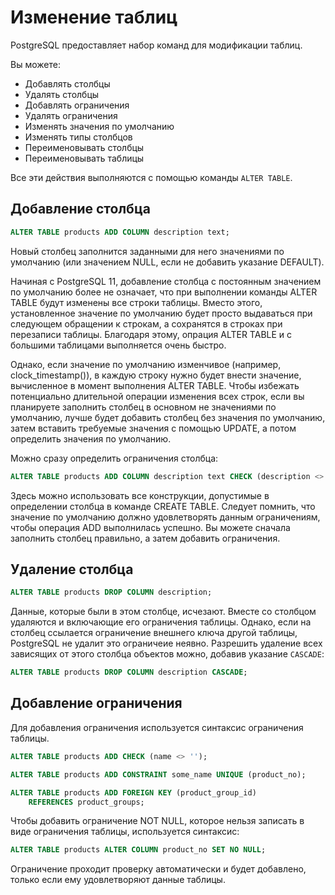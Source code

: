 # Изменение таблиц

PostgreSQL предоставляет набор команд для модификации таблиц.

Вы можете:

* Добавлять столбцы
* Удалять столбцы
* Добавлять ограничения
* Удалять ограничения
* Изменять значения по умолчанию
* Изменять типы столбцов
* Переименовывать столбцы
* Переименовывать таблицы

Все эти действия выполняются с помощью команды `ALTER TABLE`.

## Добавление столбца

```sql
ALTER TABLE products ADD COLUMN description text;
```

Новый столбец заполнится заданными для него значениями по умолчанию (или значением NULL, если не добавить указание DEFAULT).

Начиная с PostgreSQL 11, добавление столбца с постоянным значением по умолчанию более не означает, что при выполнении команды ALTER TABLE будут изменены все строки таблицы. Вместо этого, установленное значение по умолчанию будет просто выдаваться при следующем обращении к строкам, а сохранятся в строках при перезаписи таблицы. Благодаря этому, опрация ALTER TABLE и с большими таблицами выполняется очень быстро.

Однако, если значение по умолчанию изменчивое (например, clock_timestamp()), в каждую строку нужно будет внести значение, вычисленное в момент выполнения ALTER TABLE. Чтобы избежать потенциально длительной операции изменения всех строк, если вы планируете заполнить столбец в основном не значениями по умолчанию, лучше будет добавить столбец без значения по умолчанию, затем вставить требуемые значения с помощью UPDATE, а потом определить значения по умолчанию.

Можно сразу определить ограничения столбца:

```sql
ALTER TABLE products ADD COLUMN description text CHECK (description <> '');
```

Здесь можно использовать все конструкции, допустимые в определении столбца в команде CREATE TABLE. Следует помнить, что значение по умолчанию должно удовлетворять данным ограничениям, чтобы операция ADD выполнилась успешно. Вы можете сначала заполнить столбец правильно, а затем добавить ограничения.

## Удаление столбца

```sql
ALTER TABLE products DROP COLUMN description;
```

Данные, которые были в этом столбце, исчезают. Вместе со столбцом удаляются и включающие его ограничения таблицы. Однако, если на столбец ссылается ограничение внешнего ключа другой таблицы, PostgreSQL не удалит это ограничеие неявно. Разрешить удаление всех зависящих от этого столбца объектов можно, добавив указание `CASCADE`:

```sql
ALTER TABLE products DROP COLUMN description CASCADE;
```

## Добавление ограничения

Для добавления ограничения используется синтаксис ограничения таблицы.

```sql
ALTER TABLE products ADD CHECK (name <> '');

ALTER TABLE products ADD CONSTRAINT some_name UNIQUE (product_no);

ALTER TABLE products ADD FOREIGN KEY (product_group_id)
    REFERENCES product_groups;
```

Чтобы добавить ограничение NOT NULL, которое нельзя записать в виде ограничения таблицы, используется синтаксис:

```sql
ALTER TABLE products ALTER COLUMN product_no SET NO NULL;
```

Ограничение проходит проверку автоматически и будет добавлено, только если ему удовлетворяют данные таблицы.

